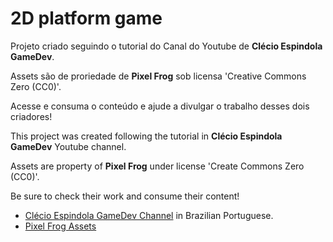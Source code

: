# 2D platform game

Projeto criado seguindo o tutorial do Canal do Youtube de **Clécio Espindola GameDev**.

Assets são de proriedade de **Pixel Frog** sob licensa 'Creative Commons Zero (CC0)'.

Acesse e consuma o conteúdo e ajude a divulgar o trabalho desses dois criadores!



This project was created following the tutorial in **Clécio Espindola GameDev** Youtube channel.

Assets are property of **Pixel Frog** under license 'Create Commons Zero (CC0)'.

Be sure to check their work and consume their content!

- [Clécio Espindola GameDev Channel](https://www.youtube.com/c/Cl%C3%A9cioEsp%C3%ADndola) in Brazilian Portuguese.
- [Pixel Frog Assets](https://pixelfrog-assets.itch.io/pixel-adventure-1)



